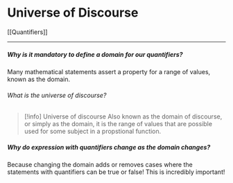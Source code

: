 # Universe of Discourse 

[[Quantifiers]]

---

##### Why is it mandatory to define a domain for our quantifiers? 
Many mathematical statements assert a property for a range of values, known as the domain. 

###### What is the universe of discourse? 
>[!info] Universe of discourse
>Also known as the domain of discourse, or simply as the domain, it is the range of values that are possible used for some subject in a propstional function. 


##### Why do expression with quantifiers change as the domain changes? 
Because changing the domain adds or removes cases where the statements with quantifiers can be true or false! This is incredibly important!
